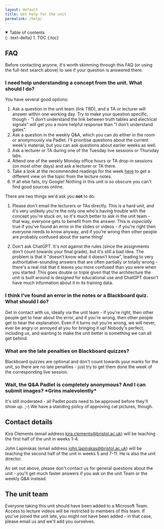 ```yaml
---
layout: default
title: Get help for the unit
permalink: /help/
---
```

<details open markdown="block">
<summary>
Table of contents
</summary>
{: .text-delta}
1. TOC
{:toc}
</details>

## FAQ

Before contacting anyone, it's worth skimming through this FAQ (or using the full-text search above) to see if your question is answered there.

### I need help understanding a concept from the unit. What should I do?

You have several good options:
1. Ask a question in the unit team (link TBD), and a TA or lecturer will answer within one working day. Try to make your question specific, though - "I don't understand the link between truth tables and electrical signals" will get you a more helpful response than "I don't understand gates".
1. Ask a question in the weekly Q&A, which you can do either in the room or anonymously via Padlet. I'll prioritise questions about the current week's material, but you can ask questions about earlier weeks as well.
1. Ask a lecturer or TA during one of the Tuesday live sessions or Thursday labs. 
1. Attend one of the weekly Monday office hours or TA drop-in sessions (on most other days) and ask a lecturer or TA there.
1. Take a look at the recommended readings for the week [here](../readings) to get a different view on the topic from the lecture notes.
1. If all else fails, try Google! Nothing in this unit is so obscure you can't find good sources online.

There are two things we'd ask you **not** to do:

1. Please don't email the lecturers or TAs directly. This is a hard unit, and it's very unlikely you're the only one who's having trouble with the concept you're stuck on, so it's much better to ask in the unit team - that way, everyone gets to benefit from the answer. This is *especially* true if you've found an error in the slides or videos - if you're right then everyone needs to know anyway, and if you're wrong then other people are probably confused about the same thing!

1. Don't ask ChatGPT. It's not against the rules (since the assignments don't count towards your final grade), but it's still a bad idea. The problem is that it "doesn't know what it doesn't know", leading to very authoritative-sounding answers that are often partially or totally wrong - there's a real risk that it leaves you more confused than you were when you started. This goes double or triple given that the architecture the unit is built around is designed for educational use and ChatGPT doesn't have much information about it in its training data.

### I think I've found an error in the notes or a Blackboard quiz. What should I do?

Get in contact with us, ideally via the unit team - if you're right, then other people get to hear about the error, and if you're wrong, then other people get to hear the explanation. Even if it turns out you're wrong, we will never, ever be angry or annoyed at you for bringing it up! Nobody's perfect, including us, and wanting to make the unit better is something we can all get behind. 

### What are the late penalties on Blackboard quizzes? 

Blackboard quizzes are optional and don't count towards your marks for the unit, so there are no late penalties - just try to get them done the week of the corresponding live session.

### Wait, the Q&A Padlet is completely anonymous? And I can submit images? \*Grins malevolently\*

It's still moderated - all Padlet posts need to be approved before they'll show up. ;-) We have a standing policy of approving cat pictures, though.

## Contact details

Kira Clements (email address [kira.clements@bristol.ac.uk](mailto:kira.clements@bristol.ac.uk)) will be teaching the first half of the unit in weeks 1-4. 

John Lapinskas (email address [john.lapinskas@bristol.ac.uk](mailto:john.lapinskas@bristol.ac.uk)) will be teaching the second half of the unit in weeks 5 and 7-11. He is also the unit director.

As set out above, please don't contact us for general questions about the unit - you'll get much faster answers if you ask on the unit Team or the weekly Q&A instead.

## The unit team

Everyone taking this unit should have been added to a Microsoft Team. Access to lecture videos will be restricted to members of this team. If you've joined the unit late, you might not have been added - in that case, please email us and we'll add you ourselves.